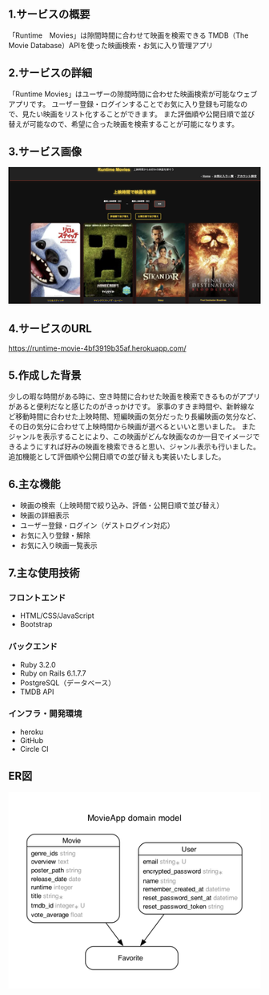 ## 1.サービスの概要
「Runtime　Movies」は隙間時間に合わせて映画を検索できる
TMDB（The Movie Database）APIを使った映画検索・お気に入り管理アプリ

## 2.サービスの詳細
「Runtime Movies」はユーザーの隙間時間に合わせた映画検索が可能なウェブアプリです。
ユーザー登録・ログインすることでお気に入り登録も可能なので、見たい映画をリスト化することができます。
また評価順や公開日順で並び替えが可能なので、希望に合った映画を検索することが可能になります。

## 3.サービス画像
![サービス画像](./Home.png)

## 4.サービスのURL
https://runtime-movie-4bf3919b35af.herokuapp.com/

## 5.作成した背景
少しの暇な時間がある時に、空き時間に合わせた映画を検索できるものがアプリがあると便利だなと感じたのがきっかけです。
家事のすきま時間や、新幹線など移動時間に合わせた上映時間、短編映画の気分だったり長編映画の気分など、その日の気分に合わせて上映時間から映画が選べるといいと思いました。
またジャンルを表示することにより、この映画がどんな映画なのか一目でイメージできるようにすれば好みの映画を検索できると思い、ジャンル表示も行いました。
追加機能として評価順や公開日順での並び替えも実装いたしました。

## 6.主な機能

- 映画の検索（上映時間で絞り込み、評価・公開日順で並び替え）
- 映画の詳細表示
- ユーザー登録・ログイン（ゲストログイン対応）
- お気に入り登録・解除
- お気に入り映画一覧表示

## 7.主な使用技術

### フロントエンド
- HTML/CSS/JavaScript
- Bootstrap

### バックエンド
- Ruby 3.2.0
- Ruby on Rails 6.1.7.7
- PostgreSQL（データベース）
- TMDB API

### インフラ・開発環境
- heroku
- GitHub
- Circle CI

## ER図

![ER図](./erd.png)
